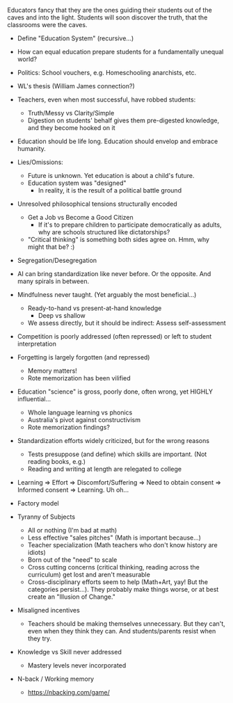 
Educators fancy that they are the ones guiding their students out of the caves and into the light.  Students will soon discover the truth, that the classrooms were the caves.


* Define "Education System" (recursive...)
* How can equal education prepare students for a fundamentally unequal world? 

* Politics: School vouchers, e.g.  Homeschooling anarchists, etc.
* WL's thesis (William James connection?)
* Teachers, even when most successful, have robbed students:
  - Truth/Messy vs Clarity/Simple
  - Digestion on students' behalf gives them pre-digested knowledge, and they become hooked on it
* Education should be life long.  Education should envelop and embrace humanity.
* Lies/Omissions:
  - Future is unknown.  Yet education is about a child's future. 
  - Education system was "designed"
    - In reality, it is the result of a political battle ground
* Unresolved philosophical tensions structurally encoded
  - Get a Job vs Become a Good Citizen
    - If it's to prepare children to participate democratically as adults, why are schools structured like dictatorships?
  - "Critical thinking" is something both sides agree on.  Hmm, why might that be? :)
* Segregation/Desegregation
* AI can bring standardization like never before.  Or the opposite.  And many spirals in between.
* Mindfulness never taught.  (Yet arguably the most beneficial...)
  - Ready-to-hand vs present-at-hand knowledge
     * Deep vs shallow
  - We assess directly, but it should be indirect: Assess self-assessment
* Competition is poorly addressed (often repressed) or left to student interpretation
* Forgetting is largely forgotten (and repressed)
  - Memory matters!
  - Rote memorization has been vilified
* Education "science" is gross, poorly done, often wrong, yet HIGHLY influential...
  - Whole language learning vs phonics
  - Australia's pivot against constructivism
  - Rote memorization findings?
* Standardization efforts widely criticized, but for the wrong reasons
  - Tests presuppose (and define) which skills are important.  (Not reading books, e.g.)
  - Reading and writing at length are relegated to college
* Learning => Effort => Discomfort/Suffering => Need to obtain consent => Informed consent => Learning.  Uh oh...
* Factory model 
* Tyranny of Subjects
  - All or nothing (I'm bad at math)
  - Less effective "sales pitches" (Math is important because...)
  - Teacher specialization (Math teachers who don't know history are idiots)
  - Born out of the "need" to scale
  - Cross cutting concerns (critical thinking, reading across the curriculum) get lost and aren't measurable 
  - Cross-disciplinary efforts seem to help (Math+Art, yay!  But the categories persist...).  They probably make things worse, or at best create an "Illusion of Change."
* Misaligned incentives
  - Teachers should be making themselves unnecessary.  But they can't, even when they think they can.  And students/parents resist when they try.
* Knowledge vs Skill never addressed
  - Mastery levels never incorporated
* N-back / Working memory
  - https://nbacking.com/game/
 
